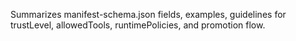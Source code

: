 
Summarizes manifest-schema.json fields, examples, guidelines for trustLevel, allowedTools, runtimePolicies, and promotion flow.